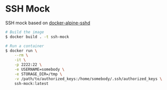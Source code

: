 # SSH Mock

SSH mock based on [docker-alpine-sshd](https://github.com/trashpanda001/docker-alpine-sshd)

```sh
# Build the image
$ docker build . -t ssh-mock

# Run a container
$ docker run \
    --rm \
    -it \
    -p 2222:22 \
    -e USERNAME=somebody \
    -e STORAGE_DIR=/tmp \
    -v /path/to/authorized_keys:/home/somebody/.ssh/authorized_keys \
    ssh-mock:latest

```
